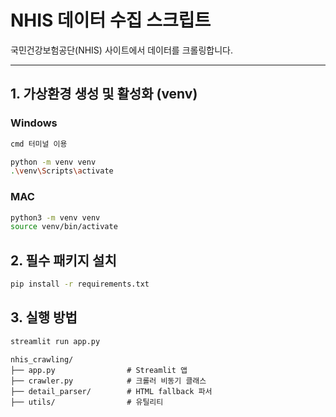 # NHIS 데이터 수집 스크립트

국민건강보험공단(NHIS) 사이트에서 데이터를 크롤링합니다.

---

## 1. 가상환경 생성 및 활성화 (venv)

### Windows

```bash
cmd 터미널 이용

python -m venv venv
.\venv\Scripts\activate
```

### MAC

```bash
python3 -m venv venv
source venv/bin/activate
```

## 2. 필수 패키지 설치

```bash
pip install -r requirements.txt
```

## 3. 실행 방법

```bash
streamlit run app.py
```

```
nhis_crawling/
├── app.py                # Streamlit 앱
├── crawler.py            # 크롤러 비동기 클래스
├── detail_parser/        # HTML fallback 파서
├── utils/                # 유틸리티
```
